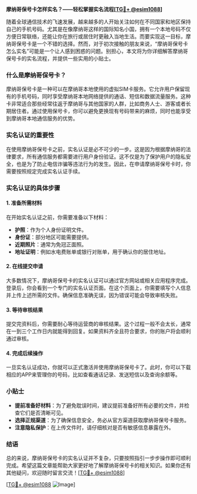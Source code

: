 **摩纳哥保号卡怎样实名？——轻松掌握实名流程[[TG💪+ @esim1088](https://t.me/s/esim1088)]**

随着全球通信技术的飞速发展，越来越多的人开始关注如何在不同国家和地区保持自己的手机号码。尤其是在像摩纳哥这样的国际知名小国，拥有一个本地号码不仅方便日常联络，还能让你在旅行或居住时更融入当地生活。而要实现这一目标，摩纳哥保号卡是一个不错的选择。然而，对于初次接触的朋友来说，“摩纳哥保号卡怎么实名”可能是一个让人感到困惑的问题。别担心，本文将为你详细解答摩纳哥保号卡的实名流程，并提供一些实用的小贴士。

### 什么是摩纳哥保号卡？

摩纳哥保号卡是一种可以在摩纳哥本地使用的虚拟SIM卡服务。它允许用户保留现有的手机号码，同时享受摩纳哥本地网络提供的通话、短信和数据流量服务。这种卡非常适合那些经常往返于摩纳哥与其他国家的人群，比如商务人士、游客或者长期居住者。通过使用保号卡，你可以避免更换现有号码带来的麻烦，同时也能享受到摩纳哥本地通信服务的优势。

### 实名认证的重要性

在使用摩纳哥保号卡之前，实名认证是必不可少的一步。这是因为根据摩纳哥的法律要求，所有通信服务都需要进行用户身份验证。这不仅是为了保护用户的隐私安全，也是为了防止电信诈骗等违法行为的发生。因此，在申请摩纳哥保号卡时，你需要按照规定完成实名认证手续。

### 实名认证的具体步骤

#### 1. 准备所需材料

在开始实名认证之前，你需要准备以下材料：

- **护照**：作为个人身份证明文件。
- **身份证**：部分地区可能需要提供。
- **近期照片**：通常为免冠正面照。
- **地址证明**：例如水电费账单或银行对账单，用于确认你的居住地址。

#### 2. 在线提交申请

大多数情况下，摩纳哥保号卡的实名认证可以通过官方网站或相关应用程序完成。登录后，你会看到一个专门的实名认证页面。在这个页面上，你需要填写个人信息并上传上述所需的文件。确保信息准确无误，因为错误可能会导致审核失败。

#### 3. 等待审核结果

提交完资料后，你需要耐心等待运营商的审核结果。这个过程一般不会太长，通常在一到三个工作日内就能得到回复。如果资料齐全且符合要求，你的账户将会顺利通过审核。

#### 4. 完成后续操作

一旦实名认证成功，你就可以正式激活并使用摩纳哥保号卡了。此时，你可以下载相应的APP来管理你的号码，比如查看通话记录、发送短信以及查询余额等。

### 小贴士

- **提前准备好材料**：为了避免耽误时间，建议提前准备好所有必要的文件，并检查它们是否清晰可见。
- **选择正规渠道**：为了确保信息安全，务必从官方渠道获取摩纳哥保号卡服务。
- **注意隐私保护**：在上传文件时，请仔细核对是否有敏感信息暴露在外。

### 结语

总的来说，摩纳哥保号卡的实名认证并不复杂，只要按照指引一步步操作即可顺利完成。希望这篇文章能帮助大家更好地了解摩纳哥保号卡的相关知识。如果你还有其他疑问，欢迎随时留言交流！[[TG💪+ @esim1088](https://t.me/s/esim1088)]

[[TG💪+ @esim1088](https://t.me/s/esim1088) ![Image](https://i.postimg.cc/4NQfJmqS/Snipaste-2025-05-13-00-14-12.png)]